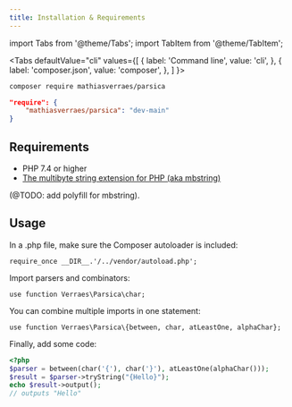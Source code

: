 ```yaml
---
title: Installation & Requirements
---
```



import Tabs from '@theme/Tabs';
import TabItem from '@theme/TabItem';

<Tabs
  defaultValue="cli"
  values={[
    { label: 'Command line', value: 'cli', },
    { label: 'composer.json', value: 'composer', },
  ]
}>
<TabItem value="cli">

```bash
composer require mathiasverraes/parsica
```

</TabItem>
<TabItem value="composer">

```json
"require": {
    "mathiasverraes/parsica": "dev-main"
}
```

</TabItem>

</Tabs>


## Requirements

- PHP 7.4 or higher
- [The multibyte string extension for PHP (aka mbstring)](https://www.php.net/manual/en/book.mbstring.php)

(@TODO: add polyfill for mbstring).


## Usage

In a .php file, make sure the Composer autoloader is included:

`require_once __DIR__.'/../vendor/autoload.php';`

Import parsers and combinators:

`use function Verraes\Parsica\char;`

You can combine multiple imports in one statement: 

`use function Verraes\Parsica\{between, char, atLeastOne, alphaChar};`

Finally, add some code:

```php
<?php
$parser = between(char('{'), char('}'), atLeastOne(alphaChar()));
$result = $parser->tryString("{Hello}");
echo $result->output();
// outputs "Hello"
```

